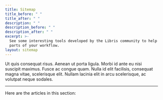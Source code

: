 ```yaml
---
title: Sitemap
title_before: " "
title_after: " "
description: " "
description_before: " "
description_after: " "
excerpt: >-
  See some interesting tools developed by the Libris community to help automate
  parts of your workflow.
layout: sitemap
---
```


Ut quis consequat risus. Aenean ut porta ligula. Morbi id ante eu nisi suscipit maximus. Fusce ac congue quam. Nulla id elit facilisis, consequat magna vitae, scelerisque elit. Nullam lacinia elit in arcu scelerisque, ac volutpat neque sodales.

***

Here are the articles in this section:

